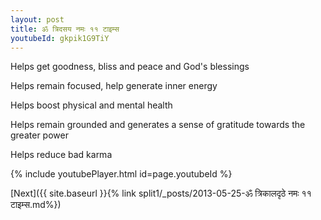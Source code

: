 ```yaml
---
layout: post
title: ॐ त्रिदसय नमः ११ टाइम्स
youtubeId: gkpik1G9TiY
---
```

 
 
Helps get goodness, bliss and peace and God's blessings
 
Helps remain focused, help generate inner energy 
 
Helps boost physical and mental health 
 
Helps remain grounded and generates a sense of gratitude towards the greater power 
 
Helps reduce bad karma
 
 
 
 


{% include youtubePlayer.html id=page.youtubeId %}
 
[Next]({{ site.baseurl }}{% link  split1/_posts/2013-05-25-ॐ त्रिकालदृठे नमः ११ टाइम्स.md%})
 
